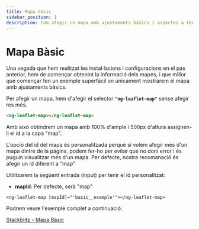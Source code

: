```yaml
---
title: Mapa bàsic
sidebar_position: 1
description: Com afegir un mapa amb ajustaments bàsics i aspectes a tenir en compte
---
```


# Mapa Bàsic

Una vegada que hem realitzat les instal·lacions i configuracions en el pas anterior, hem de començar obtenint la informació dels mapes, i que millor que començar fen un exemple superfàcil on únicament mostrarem el mapa amb ajustaments bàsics.

Per afegir un mapa, hem d'afegir el selector **`"ng-leaflet-map"`** sense afegir res més.

```html
<ng-leaflet-map></ng-leaflet-map>
```

Amb això obtindrem un mapa amb 100% d'ample i 500px d'altura assignen-li el id a la capa "map".

L'opció del id del mapa és personalitzada perquè si volem afegir més d'un mapa dintre de la pàgina, podem fer-ho per evitar que no doni error i és puguin visualitzar més d'un mapa. Per defecte, nostra recomanació és afegir un id diferent a "map"

Utilitzarem la següent entrada (input) per tenir el id personalitzat:

* **mapId**: Per defecte, serà "map"

```
<ng-leaflet-map [mapId]="'basic__example'"></ng-leaflet-map>
```

Podrem veure l'exemple complet a continuació:

[Stackblitz - Mapa Bàsic](https://stackblitz.com/edit/angular-leaflet-map-basic?embed=1&file=src/app/app.component.html&theme=dark)
